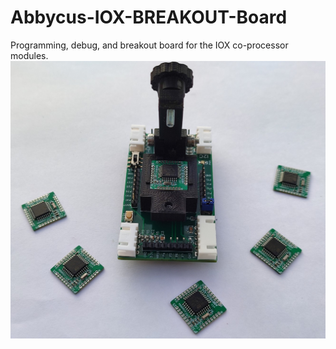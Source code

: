 # Abbycus-IOX-BREAKOUT-Board
Programming, debug, and breakout board for the IOX co-processor modules.
![IOX-BREAKOUT](https://github.com/Abbykus/Abbycus-IOX-BREAKOUT-Board/blob/main/Photos/IOX_BREAKOUT_MAIN.jpg)
